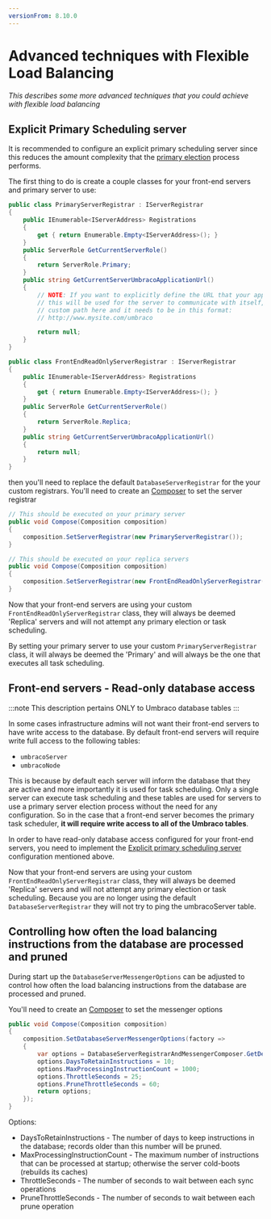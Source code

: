```yaml
---
versionFrom: 8.10.0
---
```


# Advanced techniques with Flexible Load Balancing

_This describes some more advanced techniques that you could achieve with flexible load balancing_

## Explicit Primary Scheduling server

It is recommended to configure an explicit primary scheduling server since this reduces the amount
complexity that the [primary election](flexible.md#scheduling-and-master-election) process performs.

The first thing to do is create a couple classes for your front-end servers and primary server to use:

```csharp
public class PrimaryServerRegistrar : IServerRegistrar
{
    public IEnumerable<IServerAddress> Registrations
    {
        get { return Enumerable.Empty<IServerAddress>(); }
    }
    public ServerRole GetCurrentServerRole()
    {
        return ServerRole.Primary;
    }
    public string GetCurrentServerUmbracoApplicationUrl()
    {
        // NOTE: If you want to explicitly define the URL that your application is running on,
        // this will be used for the server to communicate with itself, you can return the
        // custom path here and it needs to be in this format:
        // http://www.mysite.com/umbraco

        return null;
    }
}

public class FrontEndReadOnlyServerRegistrar : IServerRegistrar
{
    public IEnumerable<IServerAddress> Registrations
    {
        get { return Enumerable.Empty<IServerAddress>(); }
    }
    public ServerRole GetCurrentServerRole()
    {
        return ServerRole.Replica;
    }
    public string GetCurrentServerUmbracoApplicationUrl()
    {
        return null;
    }
}
```

then you'll need to replace the default `DatabaseServerRegistrar` for the your custom registrars.
You'll need to create an [Composer](../../../../Implementation/Composing/index.md) to set the server registrar

```csharp
// This should be executed on your primary server
public void Compose(Composition composition)
{
    composition.SetServerRegistrar(new PrimaryServerRegistrar());
}

// This should be executed on your replica servers
public void Compose(Composition composition)
{
    composition.SetServerRegistrar(new FrontEndReadOnlyServerRegistrar());
}
```

Now that your front-end servers are using your custom `FrontEndReadOnlyServerRegistrar` class, they will always be deemed 'Replica' servers and will not attempt any primary election or task scheduling.

By setting your primary server to use your custom `PrimaryServerRegistrar` class, it will always be deemed the 'Primary' and will always be the one that executes all task scheduling.

## Front-end servers - Read-only database access

:::note
This description pertains ONLY to Umbraco database tables
:::

In some cases infrastructure admins will not want their front-end servers to have write access to the database.
By default front-end servers will require write full access to the following tables:

* `umbracoServer`
* `umbracoNode`

This is because by default each server will inform the database that they are active and more importantly it is
used for task scheduling. Only a single server can execute task scheduling and these tables are used for servers
to use a primary server election process without the need for any configuration. So in the case that a front-end
server becomes the primary task scheduler, **it will require write access to all of the Umbraco tables**.

In order to have read-only database access configured for your front-end servers, you need to implement
the [Explicit primary scheduling server](#explicit-primary-scheduling-server) configuration mentioned above.

Now that your front-end servers are using your custom `FrontEndReadOnlyServerRegistrar` class, they will always be deemed 'Replica' servers and will not attempt any primary election or task scheduling. Because you are no longer using the default `DatabaseServerRegistrar` they will not try to ping the umbracoServer table.

## Controlling how often the load balancing instructions from the database are processed and pruned

During start up the `DatabaseServerMessengerOptions` can be adjusted to control how often the load balancing instructions from the database are processed and pruned.

You'll need to create an [Composer](../../../../Implementation/Composing/index.md) to set the messenger options

```csharp
public void Compose(Composition composition)
{
    composition.SetDatabaseServerMessengerOptions(factory =>
    {
        var options = DatabaseServerRegistrarAndMessengerComposer.GetDefaultOptions(factory);
        options.DaysToRetainInstructions = 10;
        options.MaxProcessingInstructionCount = 1000;
        options.ThrottleSeconds = 25;
        options.PruneThrottleSeconds = 60;
        return options;
    });
}
```

Options:

* DaysToRetainInstructions - The number of days to keep instructions in the database; records older than this number will be pruned.
* MaxProcessingInstructionCount - The maximum number of instructions that can be processed at startup; otherwise the server cold-boots (rebuilds its caches)
* ThrottleSeconds - The number of seconds to wait between each sync operations
* PruneThrottleSeconds - The number of seconds to wait between each prune operation
